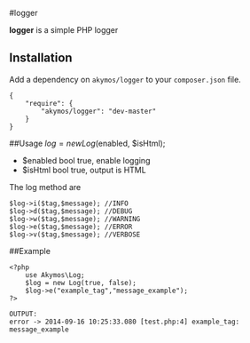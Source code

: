 #logger

**logger** is a simple PHP logger

## Installation

Add a dependency on `akymos/logger` to your `composer.json` file.

    {
        "require": {
            "akymos/logger": "dev-master"
        }
    }

##Usage
    $log = new Log($enabled, $isHtml);

* $enabled  bool  true, enable logging
* $isHtml   bool  true, output is HTML

The log method are

    $log->i($tag,$message); //INFO
    $log->d($tag,$message); //DEBUG
    $log->w($tag,$message); //WARNING
    $log->e($tag,$message); //ERROR
    $log->v($tag,$message); //VERBOSE

##Example

    <?php
        use Akymos\Log;
        $log = new Log(true, false);
        $log->e("example_tag","message_example");
    ?>

    OUTPUT:
    error -> 2014-09-16 10:25:33.080 [test.php:4] example_tag: message_example
